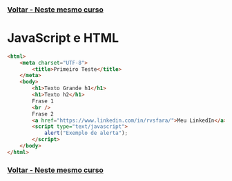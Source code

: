 ### [Voltar - Neste mesmo curso](../README.md)
# JavaScript e HTML

```html
<html>
    <meta charset="UTF-8">
        <title>Primeiro Teste</title>
    </meta>
    <body>
        <h1>Texto Grande h1</h1>
        <h1>Texto h2</h1>
        Frase 1
        <br />
        Frase 2
        <a href="https://www.linkedin.com/in/rvsfara/">Meu LinkedIn</a>
        <script type="text/javascript">
            alert("Exemplo de alerta");
        </script>
    </body>
</html>

```

### [Voltar - Neste mesmo curso](../README.md)